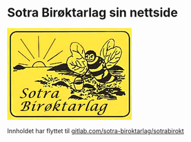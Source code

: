 # Sotra Birøktarlag sin nettside

![Logo](assets/logo.jpg)

Innholdet har flyttet til [gitlab.com/sotra-biroktarlag/sotrabirokt](https://gitlab.com/sotra-biroktarlag/sotrabirokt)
